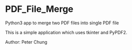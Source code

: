 # PDF_File_Merge
Python3 app to merge two PDF files into single PDF file

This is a simple application which uses tkinter and PyPDF2.

Author:  Peter Chung
